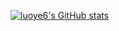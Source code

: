 [![luoye6's GitHub stats](https://github-readme-stats.vercel.app/api?username=luoye6&show_icons=true&theme=radical)](https://luoye6.github.io/)
